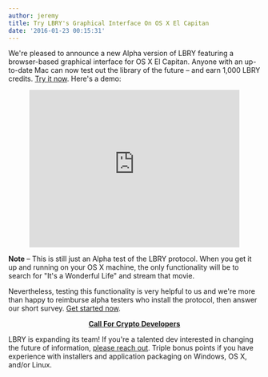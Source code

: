 ```yaml
---
author: jeremy
title: Try LBRY's Graphical Interface On OS X El Capitan
date: '2016-01-23 00:15:31'
---
```


We're pleased to announce a new Alpha version of LBRY featuring a browser-based graphical interface for OS X El Capitan. Anyone with an up-to-date Mac can now test out the library of the future – and earn 1,000 LBRY credits. [Try it now](http://lbry.io/get). Here's a demo:

<p style="text-align: center;"><iframe width="420" height="315" src="https://www.youtube.com/embed/2KmqQD6qK1c?rel=0" frameborder="0" allowfullscreen></iframe></p>

**Note** – This is still just an Alpha test of the LBRY protocol. When you get it up and running on your OS X machine, the only functionality will be to search for "It's a Wonderful Life" and stream that movie.


Nevertheless, testing this functionality is very helpful to us and we're more than happy to reimburse alpha testers who install the protocol, then answer our short survey. [Get started now](http://lbry.io/get).

**<p style="text-align: center;"><u>Call For Crypto Developers</u></p>**

LBRY is expanding its team! If you're a talented dev interested in changing the future of information, <a href="mailto:jeremy@lbry.io">please reach out</a>. Triple bonus points if you have experience with installers and application packaging on Windows, OS X, and/or Linux.